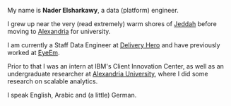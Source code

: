 My name is **Nader Elsharkawy**, a data (platform) engineer.

I grew up near the very (read extremely) warm shores of [Jeddah](https://en.wikipedia.org/wiki/Jeddah) before moving to [Alexandria](https://en.wikipedia.org/wiki/Alexandria) for university.

I am currently a Staff Data Engineer at [Delivery Hero](https://deliveryhero.com) and have previously worked at [EyeEm](https://eyeem.com).

Prior to that I was an intern at IBM's Client Innovation Center, as well as an undergraduate researcher at [Alexandria University](https://en.wikipedia.org/wiki/Alexandria_University), where I did some research on scalable analytics.

I speak English, Arabic and (a little) German.
